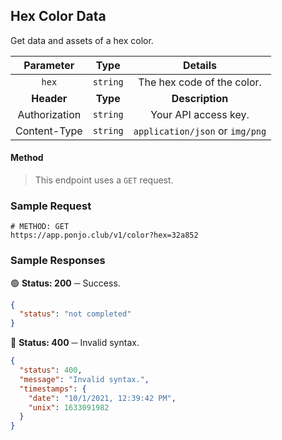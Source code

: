 ## Hex Color Data

Get data and assets of a hex color.

| **Parameter** | **Type** | **Details** |
| :---: | :---: | :---: | 
| `hex` | `string` | The hex code of the color. |
| **Header** | **Type** | **Description** |
| Authorization | `string` | Your API access key. |
| Content-Type | `string` | `application/json` or `img/png` |

#### Method
> This endpoint uses a `GET` request.

### Sample Request

```shell
# METHOD: GET
https://app.ponjo.club/v1/color?hex=32a852
```

### Sample Responses

🟢 **Status: 200** ─ Success.

```json
{
  "status": "not completed"
}
```
🔴 **Status: 400** ─ Invalid syntax.
```json
{
  "status": 400,
  "message": "Invalid syntax.",
  "timestamps": {
    "date": "10/1/2021, 12:39:42 PM",
    "unix": 1633091982
  }
}
```